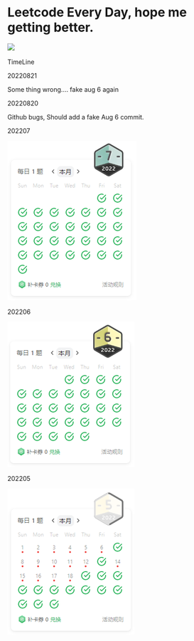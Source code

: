 # Leetcode Every Day, hope me getting better.

![](https://img.shields.io/github/last-commit/cary-hu/Leetcode-Every-Day?color=%23FFA116&label=Last%20Coding&logo=LeetCode&style=for-the-badge)

TimeLine

20220821

Some thing wrong.... fake aug 6 again

20220820

Github bugs, Should add a fake Aug 6 commit.

202207

![](./static/full_202207.png)

202206

![](./static/full_202206.png)

202205

![](./static/half_202205.png)
